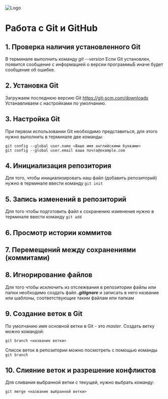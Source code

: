 ![Logo](Git-Logo-1788C.png) 
# Работа с Git и GitHub

## 1. Проверка наличия установленного Git
В терминале выполнить команду *git --version*
Если Git установлен, появится сообщение с информацией о версии программыБ иначе будет сообщение об ошибке.


## 2. Установка Git
Загружаем последнюю версию Git https://git-scm.com/downloads
Устанавливаем с настройками по умолчанию.

## 3. Настройка Git
При первом использовании Git необходимо представиться, для этого нужно выполнить в терминале две команды:
```
git config --global user.name «Ваше имя английскими буквами»
git config --global user.email ваша почта@example.com
```
## 4. Инициализация репозитория

Для того, чтобы инициализировать наш файл (добавить репозиторий) нужно в терминале ввести команду `git init`

## 5. Запись изменений в репозиторий

Для того чтобы подготовить файл к сохранению изменения нужно в терминале ввести команду `git add`

## 6. Просмотр истории коммитов
## 7. Перемещений между сохранениями (коммитами)

## 8. Игнорирование файлов

Для того чтобы исключить из отслежвания в репозитории файлы или папки необходимо создать файл ***.gitignore*** и записать в него название или шаблоны, соответствующие таким файлам или папкам

## 9. Создание веток в Git 

По умолчанию имя основной ветки в Git - это *master*.
Создать ветку можно командой:
```
git branch <название ветки>
```
Список веток в репозитории можно посмотреть с помощью команды `git branch`

## 10. Слияние веток и разрешение конфликтов
Для сливания выбранной ветки с текущей, нужно выбрать команду: 
```
git merge <название выбранной ветки>
```
